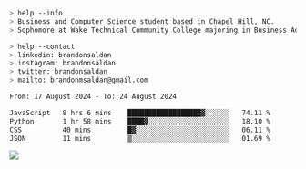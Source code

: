 ````bash
> help --info
> Business and Computer Science student based in Chapel Hill, NC.
> Sophomore at Wake Technical Community College majoring in Business Administration.
````

````bash
> help --contact
> linkedin: brandonsaldan
> instagram: brandonsaldan
> twitter: brandonsaldan
> mailto: brandonmsaldan@gmail.com
````

<!--START_SECTION:waka-->

```txt
From: 17 August 2024 - To: 24 August 2024

JavaScript   8 hrs 6 mins    ██████████████████▓░░░░░░   74.11 %
Python       1 hr 58 mins    ████▓░░░░░░░░░░░░░░░░░░░░   18.10 %
CSS          40 mins         █▓░░░░░░░░░░░░░░░░░░░░░░░   06.11 %
JSON         11 mins         ▒░░░░░░░░░░░░░░░░░░░░░░░░   01.69 %
```

<!--END_SECTION:waka-->

![](https://komarev.com/ghpvc/?username=brandonsaldan&color=6A8AFF)
